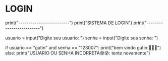 # LOGIN
print("-------------------------")
print("SISTEMA DE LOGIN")
print("-------------------------")

usuario = input("Digite seu usuario: ")
senha = input("Digite sua senha: ")

if usuario == "gutin" and senha == "123007":
    print("bem vindo gutin:🫡🫡🫡")
else:
    print("USUARIO OU SENHA INCORRETA😰😰: tente novamente")
